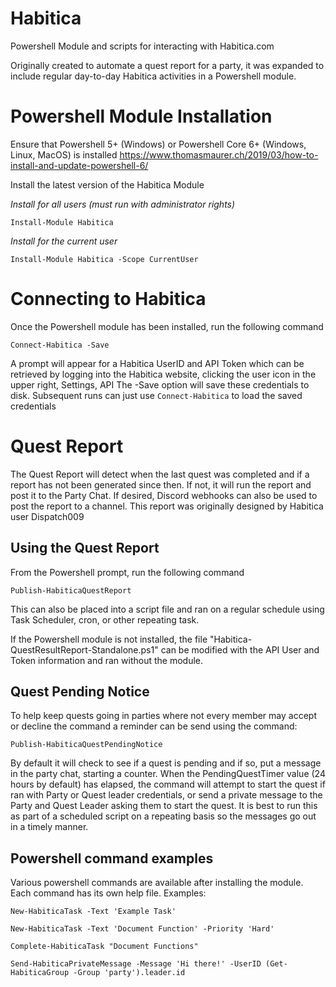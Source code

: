 # Habitica
Powershell Module and scripts for interacting with Habitica.com

Originally created to automate a quest report for a party, it was expanded to include regular day-to-day Habitica activities in a Powershell module.

# Powershell Module Installation
Ensure that Powershell 5+ (Windows) or Powershell Core 6+ (Windows, Linux, MacOS) is installed
https://www.thomasmaurer.ch/2019/03/how-to-install-and-update-powershell-6/

Install the latest version of the Habitica Module

_Install for all users (must run with administrator rights)_

`Install-Module Habitica`

_Install for the current user_

`Install-Module Habitica -Scope CurrentUser`

# Connecting to Habitica
Once the Powershell module has been installed, run the following command

`Connect-Habitica -Save`

A prompt will appear for a Habitica UserID and API Token which can be retrieved by logging into the Habitica website, clicking the user icon in the upper right, Settings, API
The -Save option will save these credentials to disk.  Subsequent runs can just use `Connect-Habitica` to load the saved credentials

# Quest Report
The Quest Report will detect when the last quest was completed and if a report has not been generated since then.  If not, it will run the report and post it to the Party Chat.  If desired, Discord webhooks can also be used to post the report to a channel. This report was originally designed by Habitica user Dispatch009

## Using the Quest Report
From the Powershell prompt, run the following command

`Publish-HabiticaQuestReport`

This can also be placed into a script file and ran on a regular schedule using Task Scheduler, cron, or other repeating task.

If the Powershell module is not installed, the file "Habitica-QuestResultReport-Standalone.ps1" can be modified with the API User and Token information and ran without the module.

## Quest Pending Notice
To help keep quests going in parties where not every member may accept or decline the command a reminder can be send using the command:

`Publish-HabiticaQuestPendingNotice`

By default it will check to see if a quest is pending and if so, put a message in the party chat, starting a counter.  When the PendingQuestTimer value (24 hours by default) has elapsed, the command will attempt to start the quest if ran with Party or Quest leader credentials, or send a private message to the Party and Quest Leader asking them to start the quest.
It is best to run this as part of a scheduled script on a repeating basis so the messages go out in a timely manner.

## Powershell command examples
Various powershell commands are available after installing the module.  Each command has its own help file.
Examples:

`New-HabiticaTask -Text 'Example Task'`

`New-HabiticaTask -Text 'Document Function' -Priority 'Hard'`

`Complete-HabiticaTask "Document Functions"`

`Send-HabiticaPrivateMessage -Message 'Hi there!' -UserID (Get-HabiticaGroup -Group 'party').leader.id`


